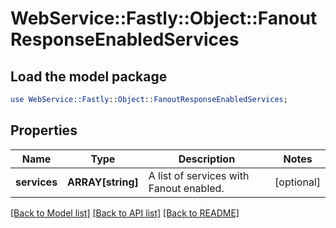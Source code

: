 # WebService::Fastly::Object::FanoutResponseEnabledServices

## Load the model package
```perl
use WebService::Fastly::Object::FanoutResponseEnabledServices;
```

## Properties
Name | Type | Description | Notes
------------ | ------------- | ------------- | -------------
**services** | **ARRAY[string]** | A list of services with Fanout enabled. | [optional] 

[[Back to Model list]](../README.md#documentation-for-models) [[Back to API list]](../README.md#documentation-for-api-endpoints) [[Back to README]](../README.md)


